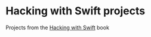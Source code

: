 # Hacking with Swift projects

Projects from the [Hacking with Swift](https://www.hackingwithswift.com/read) book
